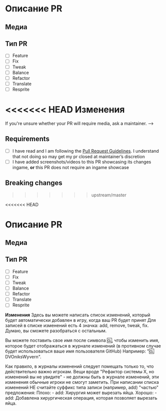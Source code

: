 <!-- Текст между стрелками - это комментарии - они не будут видны в вашем PR. -->

# Описание PR
<!-- Опишите здесь ваш Pull Request (PR). Что он изменяет? На что еще это может повлиять? -->

## Медиа
<!-- Добавьте скриншоты/видео, для демонстрации вашего PR. Если ваш PR представляет собой визуальное изменение, добавьте скриншоты, иначе он может быть закрыт. -->

<!--## Чек-лист
Место для вашего чек-листа, здесь можно составить список, к примеру того, что вы хотите сделать. -->

## Тип PR
<!-- Подходите ответственно к пометке этих пунктов, для этого необходимо поставить английскую "X" между квадратных скобок -->
- [ ] Feature
- [ ] Fix
- [ ] Tweak
- [ ] Balance
- [ ] Refactor
- [ ] Translate
- [ ] Resprite

<<<<<<< HEAD
**Изменения**
=======
If you're unsure whether your PR will require media, ask a maintainer.
-->

## Requirements
<!-- 
Due to influx of PR's we require to ensure that PR's are following the correct guidelines.

Please take a moment to read these if its your first time.

Check the boxes below to confirm that you have in fact seen these (put an X in the brackets, like [X]):
-->
- [ ] I have read and I am following the [Pull Request Guidelines](https://docs.spacestation14.com/en/general-development/codebase-info/pull-request-guidelines.html). I understand that not doing so may get my pr closed at maintainer’s discretion
- [ ] I have added screenshots/videos to this PR showcasing its changes ingame, **or** this PR does not require an ingame showcase

## Breaking changes
>>>>>>> upstream/master
<!--
Здесь вы можете написать список изменений, который будет автоматически добавлен в игру, когда ваш PR будет принят
Для записей в списке изменений есть 4 значка: add, remove, tweak, fix. Думаю, вы сможете разобраться с остальным.

Вы можете поставить свое имя после символа :cl:, чтобы изменить имя, которое будет отображаться в журнале изменений (в противном случае будет использоваться ваше имя пользователя GitHub)
Например: ":cl: DVOniksWyvern".

Как правило, в журналы изменений следует помещать только то, что действительно важно игрокам. Вещи вроде "Рефактор системы X, но изменений вы не увидите" - не должны быть в журнале изменений, эти изменения обычные игроки не смогут заметить.

При написании списка изменений НЕ считайте суффикс типа записи (например, add) "частью" предложения:
Плохо: - add: Хирургия может вырезать яйца.
Хорошо: - add: Добавлена хирургическая операция, которая позволяет вырезать яйца.
-->

<<<<<<< HEAD
<!-- Не забудьте убрать стрелки, что-бы changelog отображался, если вы считаете, что он нужен.
:cl: 
- add: Добавлено веселье.
- remove: Убрано веселье.
- tweak: Изменено веселье.
- fix: Исправлено веселье.
=======
**Changelog**
<!--
Make players aware of new features and changes that could affect how they play the game by adding a Changelog entry. Please read the Changelog guidelines located at: https://docs.spacestation14.io/en/getting-started/pr-guideline#changelog
-->

<!--
Make sure to take this Changelog template out of the comment block in order for it to show up. Changelog must have a :cl: symbol, so the bot recognizes the changes and adds them to the game's changelog.
:cl:
- add: Added fun!
- remove: Removed fun!
- tweak: Changed fun!
- fix: Fixed fun!
>>>>>>> upstream/master
<!-- Текст между стрелками - это комментарии - они не будут видны в вашем PR. -->
# Описание PR
<!-- Опишите здесь ваш Pull Request (PR). Что он изменяет? На что еще это может повлиять? -->
## Медиа
<!-- Добавьте скриншоты/видео, для демонстрации вашего PR. Если ваш PR представляет собой визуальное изменение, добавьте скриншоты, иначе он может быть закрыт. -->
<!--## Чек-лист
Место для вашего чек-листа, здесь можно составить список, к примеру того, что вы хотите сделать. -->
## Тип PR
<!-- Подходите ответственно к пометке этих пунктов, для этого необходимо поставить английскую "X" между квадратных скобок -->
- [ ] Feature
- [ ] Fix
- [ ] Tweak
- [ ] Balance
- [ ] Refactor
- [ ] Translate
- [ ] Resprite

**Изменения**
Здесь вы можете написать список изменений, который будет автоматически добавлен в игру, когда ваш PR будет принят
Для записей в списке изменений есть 4 значка: add, remove, tweak, fix. Думаю, вы сможете разобраться с остальным.

Вы можете поставить свое имя после символа :cl:, чтобы изменить имя, которое будет отображаться в журнале изменений (в противном случае будет использоваться ваше имя пользователя GitHub)
Например: ":cl: DVOniksWyvern".

Как правило, в журналы изменений следует помещать только то, что действительно важно игрокам. Вещи вроде "Рефактор системы X, но изменений вы не увидите" - не должны быть в журнале изменений, эти изменения обычные игроки не смогут заметить.
При написании списка изменений НЕ считайте суффикс типа записи (например, add) "частью" предложения:
Плохо: - add: Хирургия может вырезать яйца.
Хорошо: - add: Добавлена хирургическая операция, которая позволяет вырезать яйца.
<!-- Не забудьте убрать стрелки, что-бы changelog отображался, если вы считаете, что он нужен.
:cl: 
- add: Добавлено веселье.
- remove: Убрано веселье.
- tweak: Изменено веселье.
- fix: Исправлено веселье.
-->
